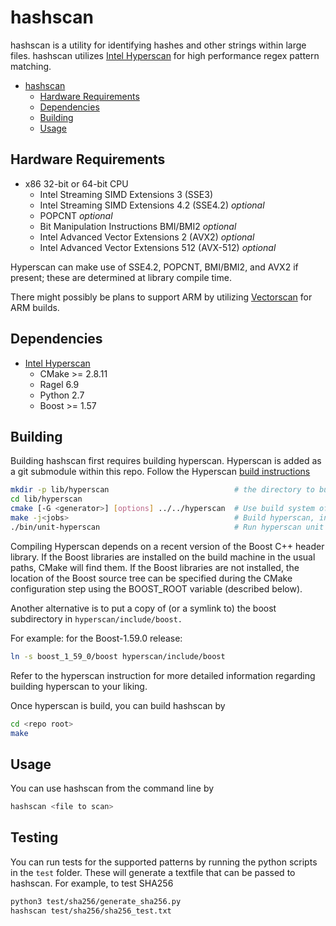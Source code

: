 # hashscan

hashscan is a utility for identifying hashes and other strings within large files. hashscan utilizes [Intel Hyperscan](https://github.com/intel/hyperscan) for high performance regex pattern matching.

- [hashscan](#hashscan)
  - [Hardware Requirements](#hardware-requirements)
  - [Dependencies](#dependencies)
  - [Building](#building)
  - [Usage](#usage)

## Hardware Requirements

- x86 32-bit or 64-bit CPU
  - Intel Streaming SIMD Extensions 3 (SSE3)
  - Intel Streaming SIMD Extensions 4.2 (SSE4.2) *optional*
  - POPCNT *optional*
  - Bit Manipulation Instructions BMI/BMI2 *optional*
  - Intel Advanced Vector Extensions 2 (AVX2) *optional*
  - Intel Advanced Vector Extensions 512 (AVX-512) *optional*

Hyperscan can make use of SSE4.2, POPCNT, BMI/BMI2, and AVX2 if present; these are determined at library compile time.

There might possibly be plans to support ARM by utilizing [Vectorscan](https://github.com/VectorCamp/vectorscan) for ARM builds.

## Dependencies

- [Intel Hyperscan](https://github.com/intel/hyperscan)
  - CMake >= 2.8.11
  - Ragel 6.9
  - Python 2.7
  - Boost >= 1.57

## Building

Building hashscan first requires building hyperscan. Hyperscan is added as a git submodule within this repo. Follow the Hyperscan [build instructions](https://intel.github.io/hyperscan/dev-reference/getting_started.html)

```sh
mkdir -p lib/hyperscan                            # the directory to build hyperscan
cd lib/hyperscan 
cmake [-G <generator>] [options] ../../hyperscan  # Use build system of your liking, by default is make.
make -j<jobs>                                     # Build hyperscan, in this line using make in parallel as the generator. Use the generator you chose
./bin/unit-hyperscan                              # Run hyperscan unit tests
```

Compiling Hyperscan depends on a recent version of the Boost C++ header library. If the Boost libraries are installed on the build machine in the usual paths, CMake will find them. If the Boost libraries are not installed, the location of the Boost source tree can be specified during the CMake configuration step using the BOOST_ROOT variable (described below).

Another alternative is to put a copy of (or a symlink to) the boost subdirectory in `hyperscan/include/boost.`

For example: for the Boost-1.59.0 release:

```sh
ln -s boost_1_59_0/boost hyperscan/include/boost
```

Refer to the hyperscan instruction for more detailed information regarding building hyperscan to your liking.

Once hyperscan is build, you can build hashscan by

```sh
cd <repo root>
make
```

## Usage

You can use hashscan from the command line by

```sh
hashscan <file to scan>
```

## Testing

You can run tests for the supported patterns by running the python scripts in the `test` folder. These will generate a textfile that can be passed to hashscan. For example, to test SHA256

```sh 
python3 test/sha256/generate_sha256.py 
hashscan test/sha256/sha256_test.txt
```

